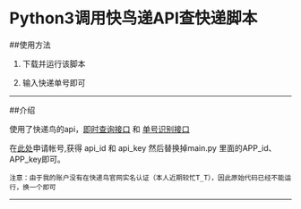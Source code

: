 # Python3调用快鸟递API查快递脚本

##使用方法

1. 下载并运行该脚本

2. 输入快递单号即可

---

##介绍

使用了快递鸟的api，[即时查询接口](http://www.kdniao.com/YundanChaxunAPI.aspx) 和 [单号识别接口](http://www.kdniao.com/api-recognise)

在[此处](http://www.kdniao.com/reg)申请帐号,获得 api_id 和 api_key 然后替换掉main.py 里面的APP_id、APP_key即可。

```注意：由于我的账户没有在快递鸟官网实名认证（本人近期较忙T_T），因此原始代码已经不能运行，换一个即可```


---
